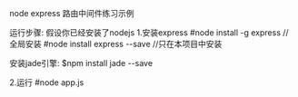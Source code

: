 node express 路由中间件练习示例

运行步骤:
假设你已经安装了nodejs
1.安装express
#node install -g express   //全局安装
#node install express --save //只在本项目中安装

安装jade引擎:
$npm install jade --save

2.运行
#node app.js